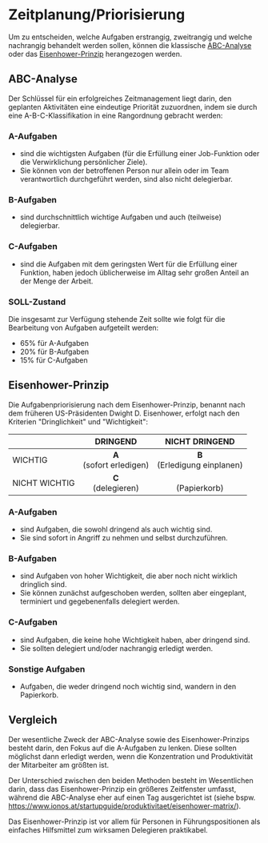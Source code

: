 # Zeitplanung/Priorisierung
Um zu entscheiden, welche Aufgaben erstrangig, zweitrangig und welche
nachrangig behandelt werden sollen, können die klassische
[ABC-Analyse](./#abc-analyse) oder das
[Eisenhower-Prinzip](./#eisenhower-prinzip) herangezogen werden.

## ABC-Analyse
Der Schlüssel für ein erfolgreiches Zeitmanagement liegt darin, den geplanten
Aktivitäten eine eindeutige Priorität zuzuordnen, indem sie durch eine
A-B-C-Klassifikation in eine Rangordnung gebracht werden:

### A-Aufgaben
 - sind die wichtigsten Aufgaben (für die Erfüllung einer Job-Funktion oder
   die Verwirklichung persönlicher Ziele).
 - Sie können von der betroffenen Person nur allein oder im Team
   verantwortlich durchgeführt werden, sind also nicht delegierbar.

### B-Aufgaben
 - sind durchschnittlich wichtige Aufgaben und auch (teilweise) delegierbar.

### C-Aufgaben
 - sind die Aufgaben mit dem geringsten Wert für die Erfüllung einer Funktion,
   haben jedoch üblicherweise im Alltag sehr großen Anteil an der Menge der
   Arbeit.

### SOLL-Zustand
Die insgesamt zur Verfügung stehende Zeit sollte wie folgt für die Bearbeitung
von Aufgaben aufgeteilt werden:

 - 65% für A-Aufgaben
 - 20% für B-Aufgaben
 - 15% für C-Aufgaben

## Eisenhower-Prinzip
Die Aufgabenpriorisierung nach dem Eisenhower-Prinzip, benannt nach dem
früheren US-Präsidenten Dwight D. Eisenhower, erfolgt nach den Kriterien
"Dringlichkeit" und "Wichtigkeit":

|               | DRINGEND                      | NICHT DRINGEND                    |
| ------------- | :---------------------------: | :-------------------------------: |
| WICHTIG       | **A** <br> (sofort erledigen) | **B** <br> (Erledigung einplanen) |
| NICHT WICHTIG | **C** <br> (delegieren)       | <br> (Papierkorb)                 |

### A-Aufgaben
 - sind Aufgaben, die sowohl dringend als auch wichtig sind.
 - Sie sind sofort in Angriff zu nehmen und selbst durchzuführen.

### B-Aufgaben
 - sind Aufgaben von hoher Wichtigkeit, die aber noch nicht wirklich dringlich
   sind.
 - Sie können zunächst aufgeschoben werden, sollten aber eingeplant, terminiert
   und gegebenenfalls delegiert werden.

### C-Aufgaben
 - sind Aufgaben, die keine hohe Wichtigkeit haben, aber dringend sind.
 - Sie sollten delegiert und/oder nachrangig erledigt werden.

### Sonstige Aufgaben
 - Aufgaben, die weder dringend noch wichtig sind, wandern in den Papierkorb.

## Vergleich
Der wesentliche Zweck der ABC-Analyse sowie des Eisenhower-Prinzips besteht
darin, den Fokus auf die A-Aufgaben zu lenken. Diese sollten möglichst dann
erledigt werden, wenn die Konzentration und Produktivität der Mitarbeiter
am größten ist.

Der Unterschied zwischen den beiden Methoden besteht im Wesentlichen darin,
dass das Eisenhower-Prinzip ein größeres Zeitfenster umfasst, während die
ABC-Analyse eher auf einen Tag ausgerichtet ist (siehe bspw.
https://www.ionos.at/startupguide/produktivitaet/eisenhower-matrix/).

Das Eisenhower-Prinzip ist vor allem für Personen in Führungspositionen als
einfaches Hilfsmittel zum wirksamen Delegieren praktikabel.

